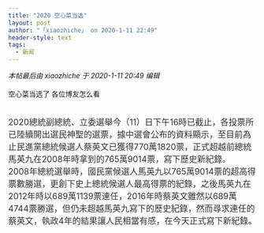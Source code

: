 ```yaml
---
title: "2020 空心菜当选"
layout: post
author: "「xiaozhiche」 on 2020-1-11 22:49"
header-style: text
tags:
  - 新闻
---
```


<head></head>
<body>
 <i class="pstatus"> 本帖最后由 xiaozhiche 于 2020-1-11 20:49 编辑 </i>
 <br> 
 <br> 空心菜当选了 各位博友怎么看
 <br> 
 <br> 
 <br> 
 <div align="left"> 
  <font style="color:rgb(51, 51, 51)"><font face="Arial, &amp;quot"><font style="font-size:17px">2020總統副總統、立委選舉今（11）日下午16時已截止，各投票所已陸續開出選民神聖的選票，據中選會公布的資料顯示，至目前為止民進黨總統候選人蔡英文已獲得770萬1820票，正式超越前總統馬英九在2008年時拿到的765萬9014票，寫下歷史新紀錄。</font></font></font> 
 </div> 
 <div align="left"> 
  <font style="color:rgb(51, 51, 51)"><font face="Arial, &amp;quot"><font style="font-size:17px">2008年總統選舉時，國民黨候選人馬英九以765萬9014票的超高得票數勝選，更創下史上總統候選人最高得票的紀錄，之後馬英九在2012年時以689萬1139票連任，2016年時蔡英文雖然以689萬4744票勝選，但仍未超越馬英九寫下的歷史紀錄，然而尋求連任的蔡英文，執政4年的結果讓人民相當有感，在今天正式寫下新紀錄。</font></font></font> 
 </div>
 <br>
</body>


